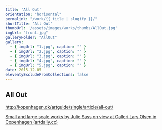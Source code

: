 ```yaml
---
title: 'All Out'
orientation: "horisontal"
permalink: "/work/{{ title | slugify }}/"
shortTitle: 'All Out'
thumbUrl: '/assets/images/works/thumbs/AllOut.jpg'
imgUrl: "front.jpg"
galleryFolder: "AllOut"
gallery:
  - { imgUrl: "1.jpg", caption: "" }
  - { imgUrl: "2.jpg", caption: "" }
  - { imgUrl: "3.jpg", caption: "" }
  - { imgUrl: "4.jpg", caption: "" }  
  - { imgUrl: "5.jpg", caption: "" }  
date: 2015-12-05
eleventyExcludeFromCollections: false
---
```



<h2>All Out</h2>
<p><a href="http://kopenhagen.dk/artguide/single/article/all-out/" target="_blank">http://kopenhagen.dk/artguide/single/article/all-out/</a></p>
<p><a href="https://artdaily.cc/news/59034/Small-and-large-scale-works-by-Julie-Sass-on-view-at-Galleri-Lars-Olsen-in-Copenhagen" target="_blank">Small and large scale works by Julie Sass on view at Galleri Lars Olsen in Copenhagen (artdaily.cc)</a></p>